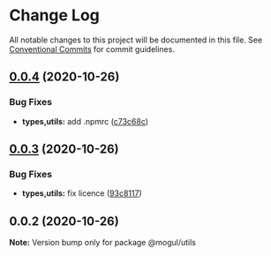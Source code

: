 # Change Log

All notable changes to this project will be documented in this file.
See [Conventional Commits](https://conventionalcommits.org) for commit guidelines.

## [0.0.4](https://github.com/mromanoff/typescript-monorepos/compare/v0.0.3...v0.0.4) (2020-10-26)


### Bug Fixes

* **types,utils:** add .npmrc ([c73c68c](https://github.com/mromanoff/typescript-monorepos/commit/c73c68cfcadce3473f959a7df7e0639b2386ac3a))





## [0.0.3](https://github.com/mromanoff/typescript-monorepos/compare/v0.0.2...v0.0.3) (2020-10-26)


### Bug Fixes

* **types,utils:** fix licence ([93c8117](https://github.com/mromanoff/typescript-monorepos/commit/93c8117a54a6e7b3ab5bba6a91132cd4c57702a5))





## 0.0.2 (2020-10-26)

**Note:** Version bump only for package @mogul/utils
